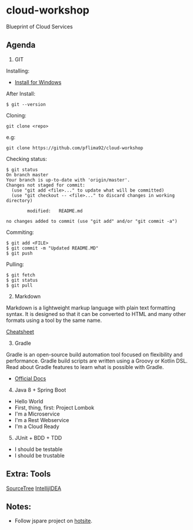 # cloud-workshop

Blueprint of Cloud Services

## Agenda

1. GIT

Installing:

- [Install for Windows](https://git-scm.com/download/win)

After Install:

```
$ git --version
```

Cloning:

```
git clone <repo>
```

e.g:

```
git clone https://github.com/pflima92/cloud-workshop

```

Checking status:

```
$ git status
On branch master
Your branch is up-to-date with 'origin/master'.
Changes not staged for commit:
  (use "git add <file>..." to update what will be committed)
  (use "git checkout -- <file>..." to discard changes in working directory)

        modified:   README.md

no changes added to commit (use "git add" and/or "git commit -a")
```

Commiting:

```
$ git add <FILE>
$ git commit -m "Updated README.MD"
$ git push
```

Pulling:
```
$ git fetch
$ git status
$ git pull
```

2. Markdown

Markdown is a lightweight markup language with plain text formatting syntax. It is designed so that it can be converted to HTML and many other formats using a tool by the same name.

[Cheatsheet](https://github.com/adam-p/markdown-here/wiki/Markdown-Cheatsheet)

3. Gradle

Gradle is an open-source build automation tool focused on flexibility and performance. Gradle build scripts are written using a Groovy or Kotlin DSL. Read about Gradle features to learn what is possible with Gradle.

- [Official Docs](https://gradle.org/)

4. Java 8 + Spring Boot

- Hello World
- First, thing, first: Project Lombok
- I'm a Microservice
- I'm a Rest Webservice
- I'm a Cloud Ready

5. JUnit + BDD + TDD

- I should be testable
- I should be trustable

## Extra: Tools

[SourceTree](https://www.sourcetreeapp.com/)
[IntellijIDEA](http://www.jetbrains.com/idea/)

## Notes:

- Follow jspare project on [hotsite](http://jspare.org).
